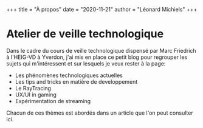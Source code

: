 +++
title = "À propos"
date = "2020-11-21"
author = "Léonard Michiels"
+++

# Atelier de veille technologique

Dans le cadre du cours de veille technologique dispensé par Marc Friedrich à l'HEIG-VD à Yverdon, 
j'ai mis en place ce petit blog pour regrouper les sujets qui m'intéressent et sur lesquels je veux rester à la page:

- Les phénomènes technologiques actuelles
- Les tips and tricks en matière de developpement
- Le RayTracing
- UX/UI in gaming
- Expérimentation de streaming

Chacun de ces thèmes est abordés dans un article que l'on peut consulter ici.